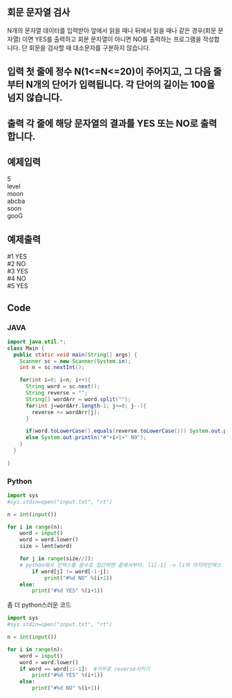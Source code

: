 ## 회문 문자열 검사    
N개의 문자열 데이터를 입력받아 앞에서 읽을 때나 뒤에서 읽을 때나 같은 경우(회문 문자열) 이면 YES를 출력하고 
회문 문자열이 아니면 NO를 출력하는 프로그램을 작성합니다. 단 회문을 검사할 때 대소문자를 구분하지 않습니다.   
   
## 입력 첫 줄에 정수 N(1<=N<=20)이 주어지고, 그 다음 줄부터 N개의 단어가 입력됩니다. 각 단어의 길이는 100을 넘지 않습니다.   
   
## 출력 각 줄에 해당 문자열의 결과를 YES 또는 NO로 출력합니다.   
   
## 예제입력                                   
5   
level   
moon   
abcba   
soon   
gooG   
   
## 예제출력     
#1 YES   
#2 NO   
#3 YES   
#4 NO   
#5 YES    
   
## Code   
### JAVA   
```java
import java.util.*;
class Main {
  public static void main(String[] args) {
    Scanner sc = new Scanner(System.in);
    int n = sc.nextInt();

    for(int i=0; i<n; i++){
      String word = sc.next();
      String reverse = "";
      String[] wordArr = word.split("");
      for(int j=wordArr.length-1; j>=0; j--){
        reverse += wordArr[j];
      }

      if(word.toLowerCase().equals(reverse.toLowerCase())) System.out.println("#"+i+1+" YES");
      else System.out.println("#"+i+1+" NO");
    }
  } 
 
}
```
### Python   
```python
import sys
#sys.stdin=open("input.txt", "rt")

n = int(input())

for i in range(n):
    word = input()
    word = word.lower()
    size = lent(word)

    for j in range(size//2):
    # python에서 인덱스를 음수로 접근하면 끝에서부터. li[-1] -> li의 마지막인덱스
        if word[j] != word[-1-j]:
            print("#%d NO" %(i+1))
    else:
        print("#%d YES" %(i+1))
```
좀 더 python스러운 코드
```python
import sys
#sys.stdin=open("input.txt", "rt")

n = int(input())

for i in range(n):
    word = input()
    word = word.lower()
    if word == word[::-1]:  #거꾸로 reverse시키기
        print("#%d YES" %(i+1))
    else:
        print("#%d NO" %(i+1))
```
